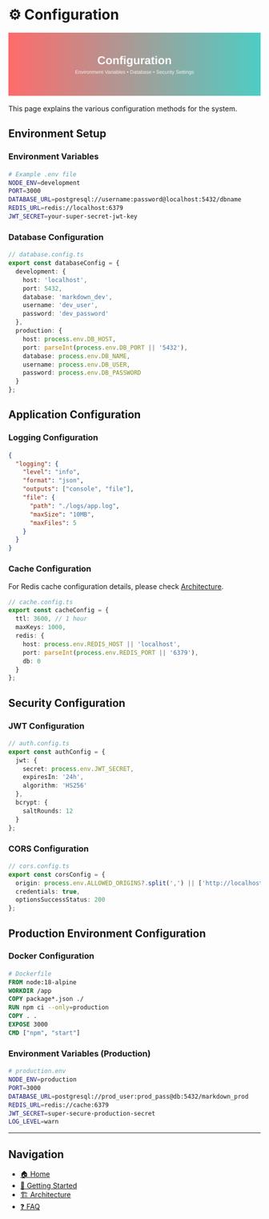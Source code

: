 # ⚙️ Configuration

![Configuration](../images/configuration.svg)

This page explains the various configuration methods for the system.

## Environment Setup

### Environment Variables

```bash
# Example .env file
NODE_ENV=development
PORT=3000
DATABASE_URL=postgresql://username:password@localhost:5432/dbname
REDIS_URL=redis://localhost:6379
JWT_SECRET=your-super-secret-jwt-key
```

### Database Configuration

```typescript
// database.config.ts
export const databaseConfig = {
  development: {
    host: 'localhost',
    port: 5432,
    database: 'markdown_dev',
    username: 'dev_user',
    password: 'dev_password'
  },
  production: {
    host: process.env.DB_HOST,
    port: parseInt(process.env.DB_PORT || '5432'),
    database: process.env.DB_NAME,
    username: process.env.DB_USER,
    password: process.env.DB_PASSWORD
  }
};
```

## Application Configuration

### Logging Configuration

```json
{
  "logging": {
    "level": "info",
    "format": "json",
    "outputs": ["console", "file"],
    "file": {
      "path": "./logs/app.log",
      "maxSize": "10MB",
      "maxFiles": 5
    }
  }
}
```

### Cache Configuration

For Redis cache configuration details, please check [Architecture](./040-architecture.md).

```typescript
// cache.config.ts
export const cacheConfig = {
  ttl: 3600, // 1 hour
  maxKeys: 1000,
  redis: {
    host: process.env.REDIS_HOST || 'localhost',
    port: parseInt(process.env.REDIS_PORT || '6379'),
    db: 0
  }
};
```

## Security Configuration

### JWT Configuration

```typescript
// auth.config.ts
export const authConfig = {
  jwt: {
    secret: process.env.JWT_SECRET,
    expiresIn: '24h',
    algorithm: 'HS256'
  },
  bcrypt: {
    saltRounds: 12
  }
};
```

### CORS Configuration

```typescript
// cors.config.ts
export const corsConfig = {
  origin: process.env.ALLOWED_ORIGINS?.split(',') || ['http://localhost:3000'],
  credentials: true,
  optionsSuccessStatus: 200
};
```

## Production Environment Configuration

### Docker Configuration

```dockerfile
# Dockerfile
FROM node:18-alpine
WORKDIR /app
COPY package*.json ./
RUN npm ci --only=production
COPY . .
EXPOSE 3000
CMD ["npm", "start"]
```

### Environment Variables (Production)

```bash
# production.env
NODE_ENV=production
PORT=3000
DATABASE_URL=postgresql://prod_user:prod_pass@db:5432/markdown_prod
REDIS_URL=redis://cache:6379
JWT_SECRET=super-secure-production-secret
LOG_LEVEL=warn
```

---

## Navigation

- [🏠 Home](./010-README.md)
- [🚀 Getting Started](./030-getting-started.md)
- [🏗️ Architecture](./040-architecture.md)
- [❓ FAQ](./100-faq.md)
